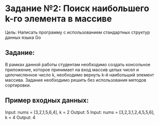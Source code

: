 # Задание №2: Поиск наибольшего k-го элемента в массиве
Цель: Написать программу с использованием стандартных структур данных языка Go

## Задание: 
В рамках данной работы студентам необходимо создать консольное приложение, которое принимает на вход массив целых чисел и целочисленное число k, необходимо вернуть k-й наибольший элемент массива. Задание необходимо решить без использования методов сортировки. 

## Пример входных данных:
Input: nums = [3,2,1,5,6,4], k = 2 
Output: 5
Input: nums = [3,2,3,1,2,4,5,5,6], k = 4 
Output: 4
